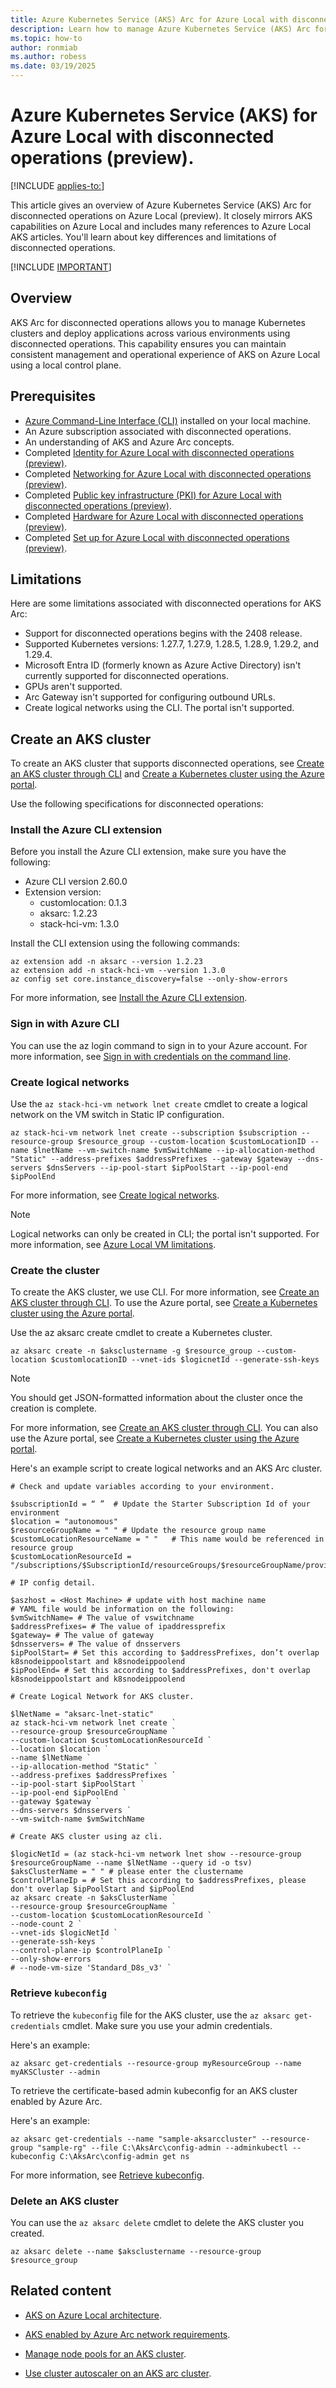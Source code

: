 ```yaml
---
title: Azure Kubernetes Service (AKS) Arc for Azure Local with disconnected operations (preview)
description: Learn how to manage Azure Kubernetes Service (AKS) Arc for Azure Local with disconnected operations (preview).
ms.topic: how-to
author: ronmiab
ms.author: robess
ms.date: 03/19/2025
---
```


# Azure Kubernetes Service (AKS) for Azure Local with disconnected operations (preview).

[!INCLUDE [applies-to:](../includes/release-2411-1-later.md)]

This article gives an overview of Azure Kubernetes Service (AKS) Arc for disconnected operations on Azure Local (preview). It closely mirrors AKS capabilities on Azure Local and includes many references to Azure Local AKS articles. You'll learn about key differences and limitations of disconnected operations.

[!INCLUDE [IMPORTANT](../includes/disconnected-operations-preview.md)]

## Overview

AKS Arc for disconnected operations allows you to manage Kubernetes clusters and deploy applications across various environments using disconnected operations. This capability ensures you can maintain consistent management and operational experience of AKS on Azure Local using a local control plane.

## Prerequisites

- [Azure Command-Line Interface (CLI)](disconnected-operations-cli.md) installed on your local machine.
- An Azure subscription associated with disconnected operations.
- An understanding of AKS and Azure Arc concepts.
- Completed [Identity for Azure Local with disconnected operations (preview)](disconnected-operations-identity.md).
- Completed [Networking for Azure Local with disconnected operations (preview)](disconnected-operations-network.md).
- Completed [Public key infrastructure (PKI) for Azure Local with disconnected operations (preview)](disconnected-operations-pki.md).
- Completed [Hardware for Azure Local with disconnected operations (preview)](disconnected-operations-overview.md#preview-participation-criteria).
- Completed [Set up for Azure Local with disconnected operations (preview)](disconnected-operations-set-up.md).

## Limitations

Here are some limitations associated with disconnected operations for AKS Arc:

- Support for disconnected operations begins with the 2408 release.
- Supported Kubernetes versions: 1.27.7, 1.27.9, 1.28.5, 1.28.9, 1.29.2, and 1.29.4.
- Microsoft Entra ID (formerly known as Azure Active Directory) isn't currently supported for disconnected operations.
- GPUs aren't supported.
- Arc Gateway isn't supported for configuring outbound URLs.
- Create logical networks using the CLI. The portal isn't supported.

## Create an AKS cluster

To create an AKS cluster that supports disconnected operations, see [Create an AKS cluster through CLI](/azure/aks/aksarc/aks-create-clusters-cli#create-a-kubernetes-cluster) and [Create a Kubernetes cluster using the Azure portal](/azure/aks/aksarc/aks-create-clusters-portal#create-a-kubernetes-cluster).

Use the following specifications for disconnected operations:

### Install the Azure CLI extension

Before you install the Azure CLI extension, make sure you have the following:

- Azure CLI version 2.60.0
- Extension version:
  - customlocation: 0.1.3
  - aksarc: 1.2.23
  - stack-hci-vm: 1.3.0

Install the CLI extension using the following commands:

```azurecli
az extension add -n aksarc --version 1.2.23 
az extension add -n stack-hci-vm --version 1.3.0 
az config set core.instance_discovery=false --only-show-errors
 ```

For more information, see [Install the Azure CLI extension](/azure/aks/aksarc/aks-create-clusters-cli).

### Sign in with Azure CLI

You can use the az login command to sign in to your Azure account. For more information, see [Sign in with credentials on the command line](/cli/azure/authenticate-azure-cli-interactively#sign-in-with-credentials-on-the-command-line).

### Create logical networks

Use the `az stack-hci-vm network lnet create` cmdlet to create a logical network on the VM switch in Static IP configuration.

```azurecli
az stack-hci-vm network lnet create --subscription $subscription --resource-group $resource_group --custom-location $customLocationID --name $lnetName --vm-switch-name $vmSwitchName --ip-allocation-method "Static" --address-prefixes $addressPrefixes --gateway $gateway --dns-servers $dnsServers --ip-pool-start $ipPoolStart --ip-pool-end $ipPoolEnd
```

For more information, see [Create logical networks](/azure/aks/aksarc/aks-networks?tabs=azurecli).

> [!NOTE]
> Logical networks can only be created in CLI; the portal isn't supported. For more information, see [Azure Local VM limitations](../manage/disconnected-operations-arc-vm.md#limitations).

### Create the cluster

To create the AKS cluster, we use CLI. For more information, see [Create an AKS cluster through CLI](/azure/aks/aksarc/aks-create-clusters-cli#create-a-kubernetes-cluster). To use the Azure portal, see [Create a Kubernetes cluster using the Azure portal](/azure/aks/aksarc/aks-create-clusters-portal#create-a-kubernetes-cluster).

Use the az aksarc create cmdlet to create a Kubernetes cluster.

```azurecli
az aksarc create -n $aksclustername -g $resource_group --custom-location $customlocationID --vnet-ids $logicnetId --generate-ssh-keys
```

> [!NOTE]
> You should get JSON-formatted information about the cluster once the creation is complete.

For more information, see [Create an AKS cluster through CLI](/azure/aks/aksarc/aks-create-clusters-cli#create-a-kubernetes-cluster). You can also use the Azure portal, see [Create a Kubernetes cluster using the Azure portal](/azure/aks/aksarc/aks-create-clusters-portal#create-a-kubernetes-cluster).

Here's an example script to create logical networks and an AKS Arc cluster.

```azurecli
# Check and update variables according to your environment.

$subscriptionId = “ ”  # Update the Starter Subscription Id of your environment
$location = "autonomous"
$resourceGroupName = " " # Update the resource group name
$customLocationResourceName = " "   # This name would be referenced in resource group
$customLocationResourceId = "/subscriptions/$SubscriptionId/resourceGroups/$resourceGroupName/providers/Microsoft.ExtendedLocation/customLocations/$customLocationResourceName"
  
# IP config detail.
 
$aszhost = <Host Machine> # update with host machine name
# YAML file would be information on the following:  
$vmSwitchName= # The value of vswitchname
$addressPrefixes= # The value of ipaddressprefix
$gateway= # The value of gateway
$dnsservers= # The value of dnsservers
$ipPoolStart= # Set this according to $addressPrefixes, don’t overlap k8snodeippoolstart and k8snodeippoolend
$ipPoolEnd= # Set this according to $addressPrefixes, don't overlap k8snodeippoolstart and k8snodeippoolend
  
# Create Logical Network for AKS cluster.

$lNetName = "aksarc-lnet-static"
az stack-hci-vm network lnet create `
--resource-group $resourceGroupName `
--custom-location $customLocationResourceId `
--location $location `
--name $lNetName `
--ip-allocation-method "Static" `
--address-prefixes $addressPrefixes `
--ip-pool-start $ipPoolStart `
--ip-pool-end $ipPoolEnd `
--gateway $gateway `
--dns-servers $dnsservers `
--vm-switch-name $vmSwitchName
  
# Create AKS cluster using az cli.
 
$logicNetId = (az stack-hci-vm network lnet show --resource-group $resourceGroupName --name $lNetName --query id -o tsv)
$aksClusterName = " " # please enter the clustername
$controlPlaneIp = # Set this according to $addressPrefixes, please don't overlap $ipPoolStart and $ipPoolEnd
az aksarc create -n $aksClusterName `
--resource-group $resourceGroupName `
--custom-location $customLocationResourceId `
--node-count 2 `
--vnet-ids $logicNetId `
--generate-ssh-keys `
--control-plane-ip $controlPlaneIp `
--only-show-errors
# --node-vm-size 'Standard_D8s_v3' `
```

### Retrieve `kubeconfig`

To retrieve the `kubeconfig` file for the AKS cluster, use the `az aksarc get-credentials` cmdlet. Make sure you use your admin credentials.

Here's an example:

```azurecli
az aksarc get-credentials --resource-group myResourceGroup --name myAKSCluster --admin
```

To retrieve the certificate-based admin kubeconfig for an AKS cluster enabled by Azure Arc.

Here's an example:

```azurecli
az aksarc get-credentials --name "sample-aksarccluster" --resource-group "sample-rg" --file C:\AksArc\config-admin --adminkubectl --kubeconfig C:\AksArc\config-admin get ns  
```

For more information, see [Retrieve kubeconfig](/azure/aks/aksarc/retrieve-admin-kubeconfig#retrieve-the-certificate-based-admin-kubeconfig-using-az-cli).

### Delete an AKS cluster

You can use the `az aksarc delete` cmdlet to delete the AKS cluster you created.

```azurecli
az aksarc delete --name $aksclustername --resource-group $resource_group
```

## Related content

- [AKS on Azure Local architecture](/azure/aks/aksarc/cluster-architecture).

- [AKS enabled by Azure Arc network requirements](/azure/aks/aksarc/aks-hci-network-system-requirements).

- [Manage node pools for an AKS cluster](/azure/aks/aksarc/manage-node-pools).

- [Use cluster autoscaler on an AKS arc cluster](/azure/aks/aksarc/auto-scale-aks-arc).
